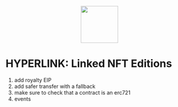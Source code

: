 <p align="center">
  <img height=100 src="https://arweave.net/sBogY_roIMJWInS0HIEi86eFGzHUnNxUzyKEdOKPWh0" />
</p>

# HYPERLINK: Linked NFT Editions

1. add royalty EIP
2. add safer transfer with a fallback
3. make sure to check that a contract is an erc721
4. events